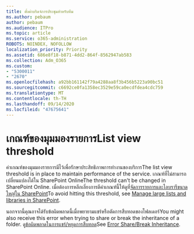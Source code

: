 ```yaml
---
title: ตั้งค่าบริดจ์การประชุมสำหรับทีม
ms.author: pebaum
author: pebaum
ms.audience: ITPro
ms.topic: article
ms.service: o365-administration
ROBOTS: NOINDEX, NOFOLLOW
localization_priority: Priority
ms.assetid: 686e8f18-b871-4dd2-864f-8562947ab583
ms.collection: Adm_O365
ms.custom:
- "5300011"
- "2670"
ms.openlocfilehash: a92bb161142f79a4288aa8f3b456b5223a90bc51
ms.sourcegitcommit: c6692ce0fa1358ec3529e59ca0ecdfdea4cdc759
ms.translationtype: MT
ms.contentlocale: th-TH
ms.lasthandoff: 09/14/2020
ms.locfileid: "47675641"
---
```

# <a name="list-view-threshold"></a><span data-ttu-id="b7da8-102">เกณฑ์ของมุมมองรายการ</span><span class="sxs-lookup"><span data-stu-id="b7da8-102">List view threshold</span></span>

<span data-ttu-id="b7da8-103">ค่าเกณฑ์ของมุมมองรายการมีไว้เพื่อรักษาประสิทธิภาพการทำงานของบริการ</span><span class="sxs-lookup"><span data-stu-id="b7da8-103">The list view threshold is in place to maintain performance of the service.</span></span> <span data-ttu-id="b7da8-104">เกณฑ์ที่ไม่สามารถเปลี่ยนแปลงได้ใน SharePoint Online</span><span class="sxs-lookup"><span data-stu-id="b7da8-104">The threshold can't be changed in SharePoint Online.</span></span> <span data-ttu-id="b7da8-105">เมื่อต้องการหลีกเลี่ยงการตีค่าเกณฑ์นี้ให้ดูที่[จัดการรายการและไลบรารีขนาดใหญ่ใน SharePoint](https://support.office.com/article/manage-large-lists-and-libraries-in-sharepoint-b8588dae-9387-48c2-9248-c24122f07c59)</span><span class="sxs-lookup"><span data-stu-id="b7da8-105">To avoid hitting this threshold, see [Manage large lists and libraries in SharePoint](https://support.office.com/article/manage-large-lists-and-libraries-in-sharepoint-b8588dae-9387-48c2-9248-c24122f07c59).</span></span>

<span data-ttu-id="b7da8-106">นอกจากนี้คุณอาจได้รับข้อผิดพลาดนี้เมื่อพยายามแชร์หรือตัดการสืบทอดของโฟลเดอร์</span><span class="sxs-lookup"><span data-stu-id="b7da8-106">You might also receive this error when trying to share or break the inheritance of a folder.</span></span> <span data-ttu-id="b7da8-107">ดู[ข้อผิดพลาดในการแชร์/หยุดการสืบทอด](https://docs.microsoft.com/SharePoint/troubleshoot/lists-and-libraries/error-share-break-inheritance)</span><span class="sxs-lookup"><span data-stu-id="b7da8-107">See [Error Share/Break Inheritance](https://docs.microsoft.com/SharePoint/troubleshoot/lists-and-libraries/error-share-break-inheritance).</span></span>
